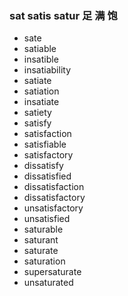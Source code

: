 ### sat satis satur 足 满 饱

- sate
- satiable
- insatible
- insatiability
- satiate
- satiation
- insatiate
- satiety
- satisfy
- satisfaction
- satisfiable
- satisfactory
- dissatisfy
- dissatisfied
- dissatisfaction
- dissatisfactory
- unsatisfactory
- unsatisfied
- saturable
- saturant
- saturate
- saturation
- supersaturate
- unsaturated
